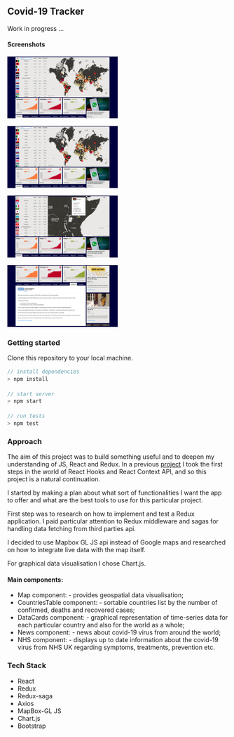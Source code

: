 ## Covid-19 Tracker

Work in progress ...

#### Screenshots

[<img src="./images/Screenshot.png" width="50%">](https://www.youtube.com/embed/88msuinkYQE)


[<img src="./images/Screenshot.png" width="50%">]()

[<img src="./images/Screenshot2.png" width="50%">]()

[<img src="./images/Screenshot4.png" width="50%">]()

### Getting started

Clone this repository to your local machine.

```js
// install dependencies
> npm install

// start server
> npm start

// run tests
> npm test
```

### Approach

The aim of this project was to build something useful and to deepen my understanding of JS, React and Redux. In a previous [project](https://github.com/mbrad26/SpaceX) I took the first steps in the world of React Hooks and React Context API, and so this project is a natural continuation.

I started by making a plan about what sort of functionalities I want the app to offer and what are the best tools to use for this particular project.

First step was to research on how to implement and test a Redux application. I paid particular attention to Redux middleware and sagas for handling data fetching from third parties api.

I decided to use Mapbox GL JS api instead of Google maps and researched on how to integrate live data with the map itself.

For graphical data visualisation I chose Chart.js.

#### Main components:

* Map component: - provides geospatial data visualisation;
* CountriesTable component: - sortable countries list by the number of confirmed, deaths and recovered cases;
* DataCards component: - graphical representation of time-series data for each particular country and also for the world as a whole;
* News component: - news about covid-19 virus from around the world;
* NHS component: - displays up to date information about the covid-19 virus from NHS UK regarding symptoms, treatments, prevention etc.

### Tech Stack

* React
* Redux
* Redux-saga
* Axios
* MapBox-GL JS
* Chart.js
* Bootstrap

